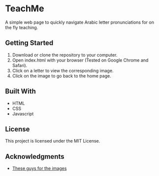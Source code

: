 # TeachMe

A simple web page to quickly navigate Arabic letter pronunciations for on the fly teaching.

## Getting Started

1. Download or clone the repository to your computer.
2. Open index.html with your browser (Tested on Google Chrome and Safari).
3. Click on a letter to view the corresponding image.
4. Click on the image to go back to the home page.

## Built With

- HTML
- CSS
- Javascript

## License

This project is licensed under the MIT License.

## Acknowledgments

- [These guys for the images](https://islamicclasses.com)
